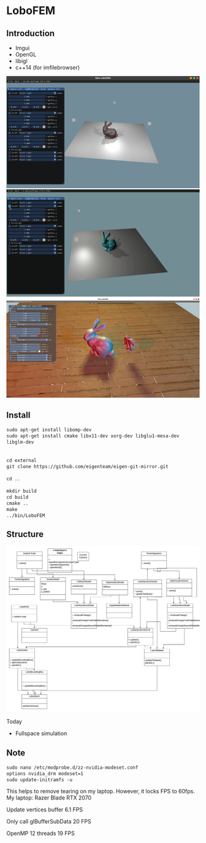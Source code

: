 # LoboFEM
## Introduction
- Imgui
- OpenGL 
- libigl 
- c++14 (for imfilebrowser)

![bunny](https://github.com/lrquad/LoboFEMCmake/blob/master/demo/default/Images/bunny.png)
![bunny](https://github.com/lrquad/LoboFEMCmake/blob/master/demo/default/Images/bunny.gif)
![scene](https://github.com/lrquad/LoboFEMCmake/blob/master/demo/default/Images/scene.png)


## Install
    
    sudo apt-get install libomp-dev
    sudo apt-get install cmake libx11-dev xorg-dev libglu1-mesa-dev libglm-dev


    cd external
    git clone https://github.com/eigenteam/eigen-git-mirror.git

    cd ..

    mkdir build
    cd build
    cmake ..
    make
    ../bin/LoboFEM

## Structure
![Structure](https://github.com/lrquad/LoboFEMCmake/blob/master/LoboFEM.jpeg)

Today
- Fullspace simulation

## Note
    sudo nano /etc/modprobe.d/zz-nvidia-modeset.conf
    options nvidia_drm modeset=1
    sudo update-initramfs -u
This helps to remove tearing on my laptop. However, it locks FPS to 60fps.
My laptop: Razer Blade RTX 2070

Update vertices buffer
6.1 FPS

Only call glBufferSubData
20 FPS

OpenMP 12 threads
19 FPS




